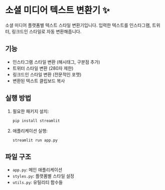 # 소셜 미디어 텍스트 변환기 ✨

소셜 미디어 플랫폼별 텍스트 스타일 변환기입니다. 입력한 텍스트를 인스타그램, 트위터, 링크드인 스타일로 자동 변환해줍니다.

## 기능

- 인스타그램 스타일 변환 (해시태그, 구분점 추가)
- 트위터 스타일 변환 (280자 제한)
- 링크드인 스타일 변환 (전문적인 포맷)
- 변환된 텍스트 클립보드 복사

## 실행 방법

1. 필요한 패키지 설치:
   ```
   pip install streamlit
   ```

2. 애플리케이션 실행:
   ```
   streamlit run app.py
   ```

## 파일 구조

- `app.py`: 메인 애플리케이션
- `styles.py`: 플랫폼별 스타일 설정
- `utils.py`: 유틸리티 함수들